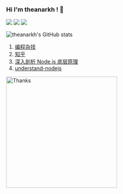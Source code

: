 ### Hi I'm theanarkh ! 👋

<img src="https://img.shields.io/badge/JS-blue.svg" /> <img src="https://img.shields.io/badge/Node.js-blue.svg" /> <img src="https://img.shields.io/badge/C/C++-blue.svg" />

![theanarkh's GitHub stats](https://github-readme-stats.vercel.app/api?username=theanarkh&theme=onedark)

1. [编程杂技](https://user-images.githubusercontent.com/21155906/226824290-bbd95ddf-0a2a-4664-940e-099950c76841.png)
2. [知乎](https://www.zhihu.com/people/theanarkh)   
3. [深入剖析 Node.js 底层原理](https://juejin.cn/book/7171733571638738952)  
4. [understand-nodejs](https://github.com/theanarkh/understand-nodejs)   

<img title="Thanks" alt="Thanks" width="300" height="300" src="https://user-images.githubusercontent.com/21155906/226823317-fadaf5fa-8f32-423f-90a1-dee8aa5c889f.png">
